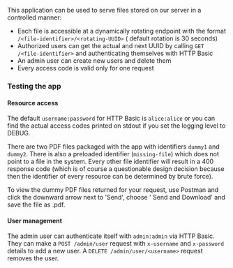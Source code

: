 This application can be used to serve files stored on our server in a controlled manner:

* Each file is accessible at a dynamically rotating endpoint with the format `/<file-identifier>/<rotating-UUID>` (
  default rotation is 30 seconds)
* Authorized users can get the actual and next UUID by calling `GET /<file-identifier>` and authenticating themselves
  with HTTP Basic
* An admin user can create new users and delete them
* Every access code is valid only for one request

### Testing the app

#### Resource access

The default `username:password` for HTTP Basic is `alice:alice` or you can find the actual access codes printed on
stdout if you set the logging level to DEBUG.

There are two PDF files packaged with the app with identifiers `dummy1` and `dummy2`. There is also a preloaded
identifier (`missing-file`) which does not point to a file in the system. Every other file identifier will result in a
400 response code (which is of course a questionable design decision because then the identifier of every resource can
be determined by brute force).

To view the dummy PDF files returned for your request, use Postman and click the downward arrow next to 'Send', choose '
Send and Download' and save the file as .pdf.

#### User management

The admin user can authenticate itself with `admin:admin` via HTTP Basic. They can make a `POST /admin/user` request with `x-username` and `x-password` details to add a new user. A `DELETE /admin/user/<username>` request removes the user.